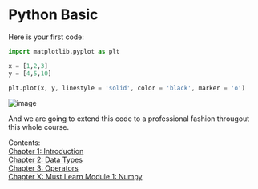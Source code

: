 # Python Basic

Here is your first code:

```python
import matplotlib.pyplot as plt

x = [1,2,3]
y = [4,5,10]

plt.plot(x, y, linestyle = 'solid', color = 'black', marker = 'o')
```
![image](https://user-images.githubusercontent.com/51909547/177478703-270efb9f-8073-455a-af65-af034c1a3a2a.png)

And we are going to extend this code to a professional fashion througout this whole course.

Contents: <br/>
[Chapter 1: Introduction](Chp1.md) <br/>
[Chapter 2: Data Types](Chp2.md) <br/>
[Chapter 3: Operators](Chp3.md) <br/>
[Chapter X: Must Learn Module 1: Numpy](ChpX_Numpy.md)
